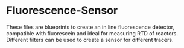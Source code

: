 # Fluorescence-Sensor
These files are blueprints to create an in line fluorescence detector, compatible with fluorescein and ideal for measuring RTD of reactors. Different filters can be used to create a sensor for different tracers. 
